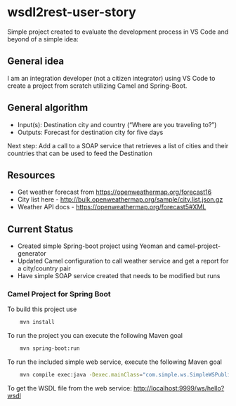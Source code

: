 # wsdl2rest-user-story

Simple project created to evaluate the development process in VS Code and beyond
of a simple idea:

## General idea

I am an integration developer (not a citizen integrator) using VS Code to create a project from scratch utilizing Camel and Spring-Boot.

## General algorithm

* Input(s): Destination city and country (“Where are you traveling to?”)
* Outputs: Forecast for destination city for five days

Next step: Add a call to a SOAP service that retrieves a list of cities and their countries that can be used to feed the Destination

## Resources

* Get weather forecast from <https://openweathermap.org/forecast16>
* City list here - <http://bulk.openweathermap.org/sample/city.list.json.gz>
* Weather API docs - <https://openweathermap.org/forecast5#XML>

## Current Status

* Created simple Spring-boot project using Yeoman and camel-project-generator
* Updated Camel configuration to call weather service and get a report for a city/country pair
* Have simple SOAP service created that needs to be modified but runs

### Camel Project for Spring Boot

To build this project use

```bash
    mvn install
```

To run the project you can execute the following Maven goal

```bash
    mvn spring-boot:run
```

To run the included simple web service, execute the following Maven goal

```bash
    mvn compile exec:java -Dexec.mainClass="com.simple.ws.SimpleWSPublisher"
```

To get the WSDL file from the web service: <http://localhost:9999/ws/hello?wsdl>
